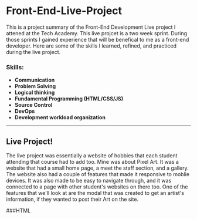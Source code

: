 # Front-End-Live-Project

This is a project summary of the Front-End Development Live project I attened at the Tech Academy. This live projcet is a two week sprint. During those sprints I gained experience that will be benefical to me as a front-end developer. Here are some of the skills I learned, refined, and practiced during the live project.

### Skills:
- <b>Communication</b>
- <b>Problem Solving</b>
- <b>Logical thinking</b>
- <b>Fundamental Programming (HTML/CSS/JS)</b>
- <b>Source Control</b>
- <b>DevOps</b>
- <b>Development workload organization</b>
---

## Live Project!

The live project was essentially a website of hobbies that each student attending that course had to add too. Mine was about Pixel Art. It was a website that had a small home page, a meet the staff section, and a gallery. The website also had a couple of features that made it responsive to moblie devices. It was also made to be easy to navigate through, and it was connected to a page with other student's websites on there too.
One of the features that we'll look at are the modal that was created to get an artist's information, if they wanted to post their Art on the site.

###HTML
